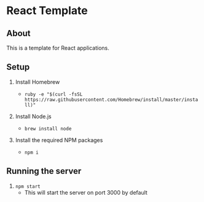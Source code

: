 # React Template

## About

This is a template for React applications.

## Setup

1. Install Homebrew
    + `ruby -e "$(curl -fsSL https://raw.githubusercontent.com/Homebrew/install/master/install)"`

1.  Install Node.js
    + `brew install node`

1.  Install the required NPM packages
    + `npm i`

## Running the server

1. `npm start`
    + This will start the server on port 3000 by default

